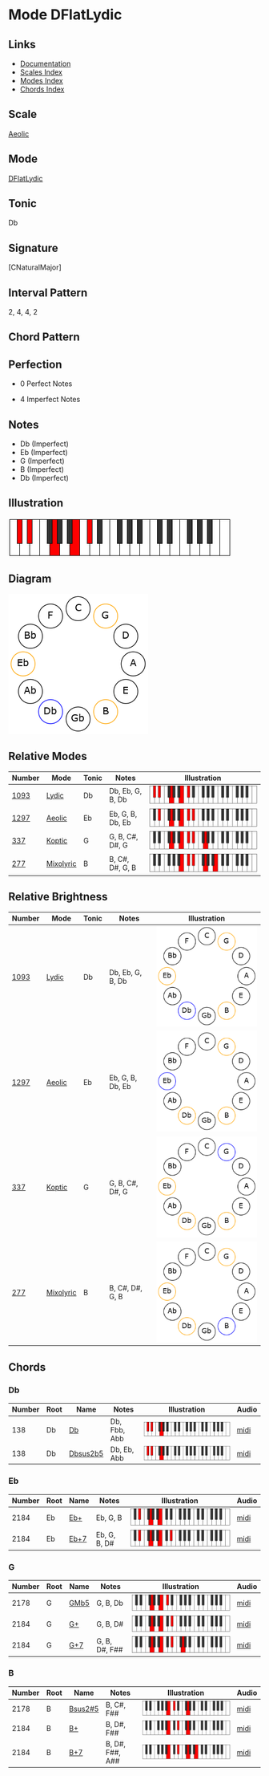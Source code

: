 # Mode DFlatLydic

## Links

- [Documentation](README.md)
- [Scales Index](Scales.md)
- [Modes Index](Modes.md)
- [Chords Index](Chords.md)

## Scale

[Aeolic](ScaleAeolic.md)

## Mode

[DFlatLydic](ModeDFlatLydic.md)

## Tonic

Db

## Signature

[CNaturalMajor]

## Interval Pattern

2, 4, 4, 2

## Chord Pattern



## Perfection

 - 0 Perfect Notes

 - 4 Imperfect Notes

## Notes

- Db (Imperfect)
- Eb (Imperfect)
- G (Imperfect)
- B (Imperfect)
- Db (Imperfect)

## Illustration

![DFlatLydic](ModeDFlatLydic.png)

## Diagram

![DFlatLydic](CircleModeDFlatLydic.png)

## Relative Modes

| Number | Mode | Tonic | Notes | Illustration |
|--------|------|-------|-------|--------------|
| [1093](https://ianring.com/musictheory/scales/1093) | [Lydic](ModeLydic.md) | Db | Db, Eb, G, B, Db | ![DFlatLydic](ModeDFlatLydic.png) |
| [1297](https://ianring.com/musictheory/scales/1297) | [Aeolic](ModeAeolic.md) | Eb | Eb, G, B, Db, Eb | ![EFlatAeolic](ModeEFlatAeolic.png) |
| [337](https://ianring.com/musictheory/scales/337) | [Koptic](ModeKoptic.md) | G | G, B, C#, D#, G | ![GNaturalKoptic](ModeGNaturalKoptic.png) |
| [277](https://ianring.com/musictheory/scales/277) | [Mixolyric](ModeMixolyric.md) | B | B, C#, D#, G, B | ![BNaturalMixolyric](ModeBNaturalMixolyric.png) |
## Relative Brightness

| Number | Mode | Tonic | Notes | Illustration |
|--------|------|-------|-------|--------------|
| [1093](https://ianring.com/musictheory/scales/1093) | [Lydic](ModeLydic.md) | Db | Db, Eb, G, B, Db | ![DFlatLydic](CircleModeDFlatLydic.png) |
| [1297](https://ianring.com/musictheory/scales/1297) | [Aeolic](ModeAeolic.md) | Eb | Eb, G, B, Db, Eb | ![EFlatAeolic](CircleModeEFlatAeolic.png) |
| [337](https://ianring.com/musictheory/scales/337) | [Koptic](ModeKoptic.md) | G | G, B, C#, D#, G | ![GNaturalKoptic](CircleModeGNaturalKoptic.png) |
| [277](https://ianring.com/musictheory/scales/277) | [Mixolyric](ModeMixolyric.md) | B | B, C#, D#, G, B | ![BNaturalMixolyric](CircleModeBNaturalMixolyric.png) |

## Chords

### Db

| Number | Root | Name | Notes | Illustration | Audio |
|--------|------|------|-------|--------------|-------|
| 138 | Db | [Db](ChordDFlatDiminishedFlatThird.md) | Db, Fbb, Abb | ![Db](ChordDFlatDiminishedFlatThirdRootPosition.png) | [midi](ChordDFlatDiminishedFlatThirdRootPosition.mid) |
| 138 | Db | [Dbsus2b5](ChordDFlatSuspendedSecondFlatFifth.md) | Db, Eb, Abb | ![Dbsus2b5](ChordDFlatSuspendedSecondFlatFifthRootPosition.png) | [midi](ChordDFlatSuspendedSecondFlatFifthRootPosition.mid) |

### Eb

| Number | Root | Name | Notes | Illustration | Audio |
|--------|------|------|-------|--------------|-------|
| 2184 | Eb | [Eb+](ChordEFlatAugmented.md) | Eb, G, B | ![Eb+](ChordEFlatAugmentedRootPosition.png) | [midi](ChordEFlatAugmentedRootPosition.mid) |
| 2184 | Eb | [Eb+7](ChordEFlatAugmentedAugmentedSeventh.md) | Eb, G, B, D# | ![Eb+7](ChordEFlatAugmentedAugmentedSeventhRootPosition.png) | [midi](ChordEFlatAugmentedAugmentedSeventhRootPosition.mid) |

### G

| Number | Root | Name | Notes | Illustration | Audio |
|--------|------|------|-------|--------------|-------|
| 2178 | G | [GMb5](ChordGNaturalMajorFlatFifth.md) | G, B, Db | ![GMb5](ChordGNaturalMajorFlatFifthRootPosition.png) | [midi](ChordGNaturalMajorFlatFifthRootPosition.mid) |
| 2184 | G | [G+](ChordGNaturalAugmented.md) | G, B, D# | ![G+](ChordGNaturalAugmentedRootPosition.png) | [midi](ChordGNaturalAugmentedRootPosition.mid) |
| 2184 | G | [G+7](ChordGNaturalAugmentedAugmentedSeventh.md) | G, B, D#, F## | ![G+7](ChordGNaturalAugmentedAugmentedSeventhRootPosition.png) | [midi](ChordGNaturalAugmentedAugmentedSeventhRootPosition.mid) |

### B

| Number | Root | Name | Notes | Illustration | Audio |
|--------|------|------|-------|--------------|-------|
| 2178 | B | [Bsus2#5](ChordBNaturalSuspendedSecondSharpFifth.md) | B, C#, F## | ![Bsus2#5](ChordBNaturalSuspendedSecondSharpFifthRootPosition.png) | [midi](ChordBNaturalSuspendedSecondSharpFifthRootPosition.mid) |
| 2184 | B | [B+](ChordBNaturalAugmented.md) | B, D#, F## | ![B+](ChordBNaturalAugmentedRootPosition.png) | [midi](ChordBNaturalAugmentedRootPosition.mid) |
| 2184 | B | [B+7](ChordBNaturalAugmentedAugmentedSeventh.md) | B, D#, F##, A## | ![B+7](ChordBNaturalAugmentedAugmentedSeventhRootPosition.png) | [midi](ChordBNaturalAugmentedAugmentedSeventhRootPosition.mid) |

